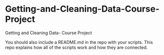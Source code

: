 # Getting-and-Cleaning-Data-Course-Project
Getting and Cleaning Data- Course Project 

You should also include a README.md in the repo with your scripts. This repo explains how all of the scripts work and how they are connected.  
